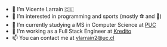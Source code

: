 - 👋 I’m Vicente Larraín 🇨🇱
- 👀 I’m interested in programming and sports (mostly ⚽ and 🎾)
- 🌱 I’m currently studying a MS in Computer Science at [PUC](https://www.uc.cl)
- 💼 I'm working as a Full Stack Engineer at [Kredito](https://www.kredito.cl)
- 📫 You can contact me at vlarrain2@uc.cl

<!---
vlarrain2/vlarrain2 is a ✨ special ✨ repository because its `README.md` (this file) appears on your GitHub profile.
You can click the Preview link to take a look at your changes.
--->
